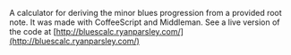 A calculator for deriving the minor blues progression from a provided
root note. It was made with CoffeeScript and Middleman. See a live
version of the code at [http://bluescalc.ryanparsley.com/](http://bluescalc.ryanparsley.com/)
